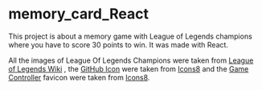 # memory_card_React
This project is about a memory game with League of Legends champions where you have to score 30 points to win. It was made with React.


All the images of League Of Legends Champions were taken from <a href="https://leagueoflegends.fandom.com/wiki/List_of_champions" target="_blank">League of Legends Wiki</a> , the <a target="_blank" href="https://icons8.com/icon/52539/github">GitHub Icon</a> were taken from <a target="_blank" href="https://icons8.com">Icons8</a> and the <a target="_blank" href="https://icons8.com/icon/11907/game-controller">Game Controller</a> favicon were taken from <a target="_blank" href="https://icons8.com">Icons8</a>.
